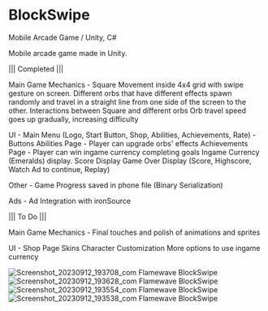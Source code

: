 # BlockSwipe
Mobile Arcade Game / Unity, C#

Mobile arcade game made in Unity.

||| Completed |||

Main Game Mechanics - Square Movement inside 4x4 grid with swipe gesture on screen.
                      Different orbs that have different effects spawn randomly and travel in a straight line from one side of the screen to the other.
                      Interactions between Square and different orbs
                      Orb travel speed goes up gradually, increasing difficulty

UI -  Main Menu (Logo, Start Button, Shop, Abilities, Achievements, Rate) - Buttons
      Abilities Page - Player can upgrade orbs' effects
      Achievements Page - Player can win ingame currency completing goals
      Ingame Currency (Emeralds) display.
      Score Display
      Game Over Display (Score, Highscore, Watch Ad to continue, Replay)

Other - Game Progress saved in phone file (Binary Serialization)

Ads - Ad Integration with ironSource



||| To Do |||

Main Game Mechanics - Final touches and polish of animations and sprites

UI -  Shop Page
      Skins
      Character Customization
      More options to use ingame currency

![Screenshot_20230912_193708_com Flamewave BlockSwipe](https://github.com/bernasmp/BlockSwipe/assets/32437982/5b31bb18-9b42-40f6-b515-c4b694f400b3)
![Screenshot_20230912_193628_com Flamewave BlockSwipe](https://github.com/bernasmp/BlockSwipe/assets/32437982/64b6dbe8-e0c6-487e-81ab-925626b85f28)
![Screenshot_20230912_193554_com Flamewave BlockSwipe](https://github.com/bernasmp/BlockSwipe/assets/32437982/52be83f5-d4fe-411d-b53a-048dd71a6c86)
![Screenshot_20230912_193538_com Flamewave BlockSwipe](https://github.com/bernasmp/BlockSwipe/assets/32437982/a07c42ed-5af4-4939-9090-be18abbb6ae4)

